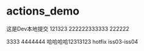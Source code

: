 # actions_demo

这是Dev本地提交
121323
222222333333
222222


3333
4444444
哈哈哈哈12313123
hotfix
iss03-iss04
